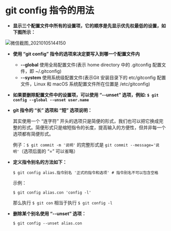 # git config 指令的用法

- **显示三个配置文件中所有的设置项，它的顺序是先显示优先权最低的设置，如下图所示：**

![微信截图_20210105144150](https://user-images.githubusercontent.com/27407218/103615701-fa073680-4f65-11eb-8ea4-b04d40719b93.png)

- **使用 “git config” 指令的选项来决定要写入到哪一个配置文件内**
  - **--global** 使用全局配置文件(表示 home directory 中的 .gitconfig 配置文件，即 ~/.gitconfig)
  - **--system** 使用系统级配置文件(表示Git 安装目录下的 etc/gitconfig 配置文件，Linux 和 macOS 系统配置文件所在位置是 /etc/gitconfig)

- **如果要删除配置文件中的设置项，可以使用 “--unset” 选项，例如: `$ git config --global --unset user.name`** 

- **git 指令的 “长” 选项和 “短” 选项说明：**

  其实使用一个 “连字符” 开头的选项只是简便的形式，我们也可以把它换成完整的形式。简便形式只是缩短指令的长度，提高输入的方便性，但并非每一个选项都有简便形式。
  
  例子：`$ git commit -m '说明'` 的完整形式是 `git commit --message='说明'`（选项后面的 “=” 可以省略）
  
- **定义指令别名的方法如下：**
   ```
   $ git config alias.指令别名 '正式的指令和选项' # 指令别名不可以包含空格
    ```
   示例：
   ```
   $ git config alias.con 'config -l'
   ```
  那么执行 `$ git con` 相当于执行 `$ git config -l`

- **删除某个别名使用 “--unset” 选项：**
  ```
  $ git config --unset alias.con
  ```
  
